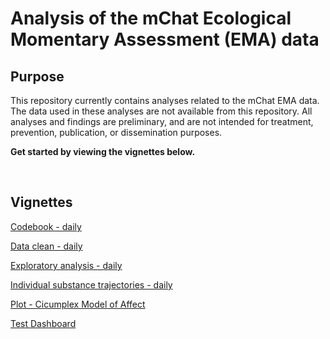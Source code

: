 <!-- README.md is generated from README.Rmd. Please edit that file -->
Analysis of the mChat Ecological Momentary Assessment (EMA) data
================================================================

Purpose
-------

This repository currently contains analyses related to the mChat EMA data. The data used in these analyses are not available from this repository. All analyses and findings are preliminary, and are not intended for treatment, prevention, publication, or dissemination purposes.

**Get started by viewing the vignettes below.**

 

Vignettes
---------

[Codebook - daily](https://rawgit.com/mbcann01/mChatEMA/master/vignettes/codebook_daily.html)

[Data clean - daily](https://rawgit.com/mbcann01/mChatEMA/master/vignettes/data_clean_daily.html)

[Exploratory analysis - daily](https://rawgit.com/mbcann01/mChatEMA/master/vignettes/exploratory_analysis_daily.html)

[Individual substance trajectories - daily](https://rawgit.com/mbcann01/mChatEMA/master/vignettes/lagged_mood_daily.html)

[Plot - Cicumplex Model of Affect](https://rawgit.com/mbcann01/mChatEMA/master/vignettes/plot_circumplex_model_of_affect.html)

[Test Dashboard](https://rawgit.com/mbcann01/mChatEMA/master/vignettes/ea_dashboard.html)
